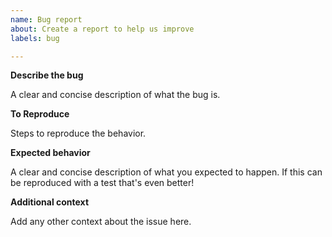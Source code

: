 ```yaml
---
name: Bug report 
about: Create a report to help us improve
labels: bug

---
```


**Describe the bug**

A clear and concise description of what the bug is.

**To Reproduce**

Steps to reproduce the behavior.

**Expected behavior**

A clear and concise description of what you expected to happen. If this can be reproduced with a test that's even better!

**Additional context**

Add any other context about the issue here.